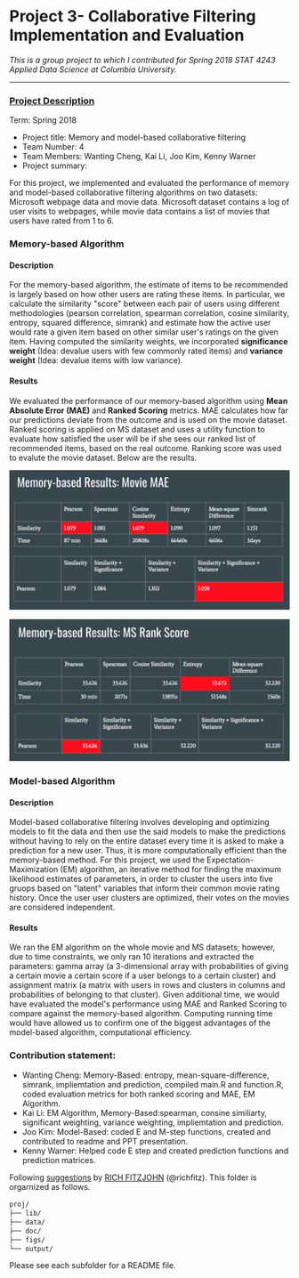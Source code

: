 # Project 3- Collaborative Filtering Implementation and Evaluation

*This is a group project to which I contributed for Spring 2018 STAT 4243 Applied Data Science at Columbia University.*

----


### [Project Description](doc/)

Term: Spring 2018

+ Project title: Memory and model-based collaborative filtering
+ Team Number: 4
+ Team Members: Wanting Cheng, Kai Li, Joo Kim, Kenny Warner 
+ Project summary: 

For this project, we implemented and evaluated the performance of memory and model-based collaborative filtering algorithms on two datasets: Microsoft webpage data and movie data. Microsoft dataset contains a log of user visits to webpages, while movie data contains a list of movies that users have rated from 1 to 6.

### Memory-based Algorithm

#### Description

For the memory-based algorithm, the estimate of items to be recommended is largely based on how other users are rating these items. In particular, we calculate the similarity "score" between each pair of users using different methodologies (pearson correlation, spearman correlation, cosine similarity, entropy, squared difference, simrank) and estimate how the active user would rate a given item based on other similar user's ratings on the given item. Having computed the similarity weights, we incorporated **significance weight** (Idea: devalue users with few commonly rated items) and **variance weight** (Idea: devalue items with low variance).

#### Results 

We evaluated the performance of our memory-based algorithm using **Mean Absolute Error (MAE)** and **Ranked Scoring** metrics. MAE calculates how far our predictions deviate from the outcome and is used on the movie dataset. Ranked scoring is applied on MS dataset and uses a utility function to evaluate how satisfied the user will be if she sees our ranked list of recommended items, based on the real outcome. Ranking score was used to evalute the movie dataset. Below are the results. 

![](figs/Movie.png)

![](figs/MS.png)

### Model-based Algorithm

#### Description

Model-based collaborative filtering involves developing and optimizing models to fit the data and then use the said models to make the predictions without having to rely on the entire dataset every time it is asked to make a prediction for a new user. Thus, it is more computationally efficient than the memory-based method. For this project, we used the Expectation-Maximization (EM) algorithm, an iterative method for finding the maximum likelihood estimates of parameters, in order to cluster the users into five gruops based on "latent" variables that inform their common movie rating history. Once the user user clusters are optimized, their votes on the movies are considered independent. 

#### Results 

We ran the EM algorithm on the whole movie and MS datasets; however, due to time constraints, we only ran 10 iterations and extracted the parameters: gamma array (a 3-dimensional array with probabilities of giving a certain movie a certain score if a user belongs to a certain cluster) and assignment matrix (a matrix with users in rows and clusters in columns and probabilities of belonging to that cluster). Given additional time, we would have evaluated the model's performance using MAE and Ranked Scoring to compare against the memory-based algorithm. Computing running time would have allowed us to confirm one of the biggest advantages of the model-based algorithm, computational efficiency. 

### Contribution statement: 

+ Wanting Cheng: Memory-Based: entropy, mean-square-difference, simrank, impliemtation and prediction, compiled main.R and function.R, coded evaluation metrics for both ranked scoring and MAE, EM Algorithm. 
+ Kai Li: EM Algorithm, Memory-Based:spearman, consine similiarty, significant weighting, variance weighting, impliemtation and prediction.
+ Joo Kim: Model-Based: coded E and M-step functions, created and contributed to readme and PPT presentation. 
+ Kenny Warner: Helped code E step and created prediction functions and prediction matrices. 

Following [suggestions](http://nicercode.github.io/blog/2013-04-05-projects/) by [RICH FITZJOHN](http://nicercode.github.io/about/#Team) (@richfitz). This folder is orgarnized as follows.

```
proj/
├── lib/
├── data/
├── doc/
├── figs/
└── output/
```

Please see each subfolder for a README file.
